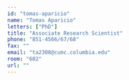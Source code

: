 ```yaml
---
id: "tomas-aparicio"
name: "Tomas Aparicio"
letters: ["PhD"]
title: "Associate Research Scientist"
phone: "851-4566/67/68"
fax: ""
email: "ta2308@cumc.columbia.edu"
room: "602"
url: ""
---
```

